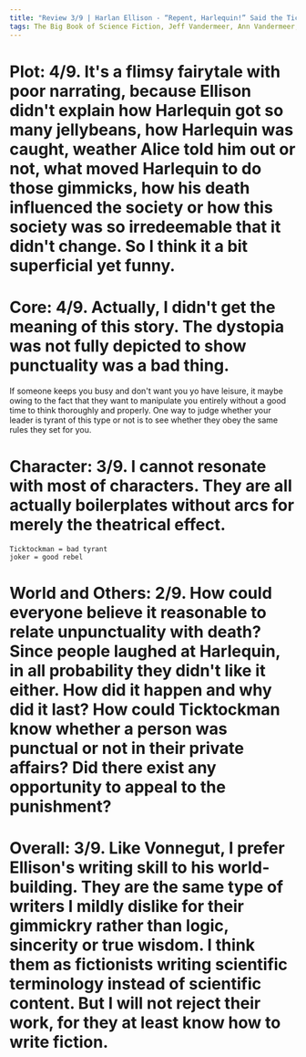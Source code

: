 ```yaml
---
title: "Review 3/9 | Harlan Ellison - “Repent, Harlequin!” Said the Ticktockman"
tags: The Big Book of Science Fiction, Jeff Vandermeer, Ann Vandermeer, short story, novelette, science fiction, 1934-2018, 1965
---
```


# Plot: 4/9. It's a flimsy fairytale with  poor narrating, because Ellison didn't explain how Harlequin got so many jellybeans, how Harlequin was caught, weather Alice told him out or not, what moved Harlequin to do those gimmicks, how his death influenced the society or how this society was so irredeemable that it didn't change. So I think it a bit superficial yet funny.



# Core: 4/9. Actually, I didn't get the meaning of this story. The dystopia was not fully depicted to show punctuality was a bad thing.
If someone keeps you busy and don't want you yo have leisure, it maybe owing to the fact that they want to manipulate you entirely without a good time to think thoroughly and properly.
One way to judge whether your leader is tyrant of this type or not is to see whether they obey the same rules they set for you.



# Character: 3/9. I cannot resonate with most of characters. They are all actually boilerplates without arcs for merely the theatrical effect.
```
Ticktockman = bad tyrant
joker = good rebel
```

# World and Others: 2/9. How could everyone believe it reasonable to relate unpunctuality with death? Since people laughed at Harlequin, in all probability they didn't like it either. How did it happen and why did it last? How could Ticktockman know whether a person was punctual or not in their private affairs? Did there exist any opportunity to appeal to the punishment?

# Overall: 3/9. Like Vonnegut, I prefer Ellison's writing skill to his world-building. They are the same type of writers I mildly dislike for their gimmickry rather than logic, sincerity or true wisdom. I think them as fictionists writing scientific terminology instead of scientific content. But I will not reject their work, for they at least know how to write fiction.
